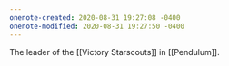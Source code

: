```yaml
---
onenote-created: 2020-08-31 19:27:08 -0400
onenote-modified: 2020-08-31 19:27:50 -0400
---
```


The leader of the [[Victory Starscouts]] in [[Pendulum]].
